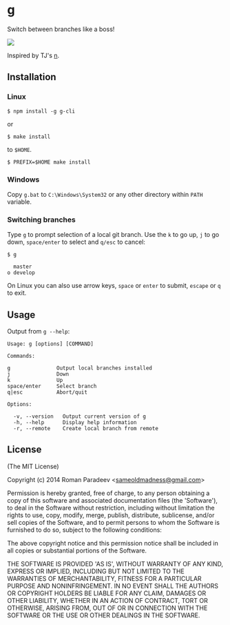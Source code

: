 # g

Switch between branches like a boss!

![](http://i.giphy.com/3o85xIvZUggpli4WPu.gif)

Inspired by TJ's [n](https://github.com/tj/n).

## Installation

### Linux

    $ npm install -g g-cli

or

    $ make install
    
to `$HOME`.

    $ PREFIX=$HOME make install

### Windows

Copy `g.bat` to `C:\Windows\System32` or any other directory within `PATH` variable.

### Switching branches

Type `g` to prompt selection of a local git branch. Use the `k` to go up, `j` to go down, `space/enter` to select and `q/esc` to cancel:

    $ g

      master
    ο develop

On Linux you can also use arrow keys, `space` or `enter` to submit, `escape` or `q` to exit.

## Usage

 Output from `g --help`:

    Usage: g [options] [COMMAND]

    Commands:
  
    g               Output local branches installed
    j               Down
    k               Up
    space/enter     Select branch
    q|esc           Abort/quit
  
    Options:
  
      -v, --version   Output current version of g
      -h, --help      Display help information
      -r, --remote    Create local branch from remote

## License

(The MIT License)

Copyright (c) 2014 Roman Paradeev &lt;sameoldmadness@gmail.com&gt;

Permission is hereby granted, free of charge, to any person obtaining
a copy of this software and associated documentation files (the
'Software'), to deal in the Software without restriction, including
without limitation the rights to use, copy, modify, merge, publish,
distribute, sublicense, and/or sell copies of the Software, and to
permit persons to whom the Software is furnished to do so, subject to
the following conditions:

The above copyright notice and this permission notice shall be
included in all copies or substantial portions of the Software.

THE SOFTWARE IS PROVIDED 'AS IS', WITHOUT WARRANTY OF ANY KIND,
EXPRESS OR IMPLIED, INCLUDING BUT NOT LIMITED TO THE WARRANTIES OF
MERCHANTABILITY, FITNESS FOR A PARTICULAR PURPOSE AND NONINFRINGEMENT.
IN NO EVENT SHALL THE AUTHORS OR COPYRIGHT HOLDERS BE LIABLE FOR ANY
CLAIM, DAMAGES OR OTHER LIABILITY, WHETHER IN AN ACTION OF CONTRACT,
TORT OR OTHERWISE, ARISING FROM, OUT OF OR IN CONNECTION WITH THE
SOFTWARE OR THE USE OR OTHER DEALINGS IN THE SOFTWARE.
